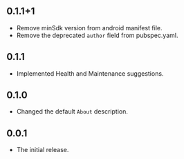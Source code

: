 ## 0.1.1+1
* Remove minSdk version from android manifest file.
* Remove the deprecated `author` field from pubspec.yaml.

## 0.1.1

* Implemented Health and Maintenance suggestions.

## 0.1.0

* Changed the default `About` description.

## 0.0.1

* The initial release.
